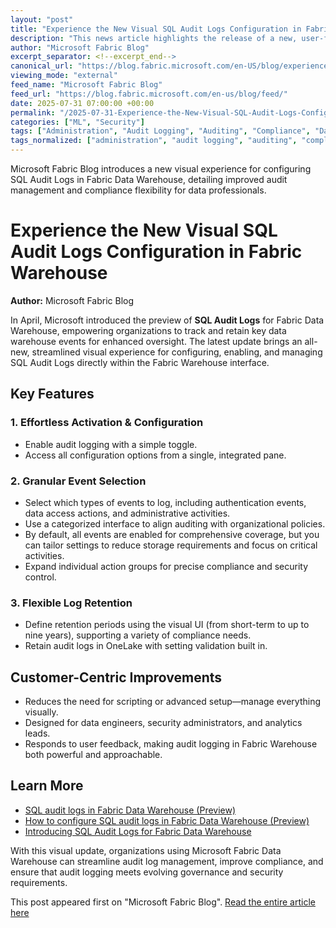 ```yaml
---
layout: "post"
title: "Experience the New Visual SQL Audit Logs Configuration in Fabric Warehouse"
description: "This news article highlights the release of a new, user-friendly visual interface for SQL Audit Logs in Microsoft Fabric Data Warehouse. It details improvements for configuring, enabling, and managing audit logs, including granular event selection and flexible retention options—enhancing data governance, compliance, and security for organizations using Fabric Warehouse."
author: "Microsoft Fabric Blog"
excerpt_separator: <!--excerpt_end-->
canonical_url: "https://blog.fabric.microsoft.com/en-US/blog/experience-the-new-visual-sql-audit-logs-configuration-in-fabric-warehouse/"
viewing_mode: "external"
feed_name: "Microsoft Fabric Blog"
feed_url: "https://blog.fabric.microsoft.com/en-us/blog/feed/"
date: 2025-07-31 07:00:00 +00:00
permalink: "/2025-07-31-Experience-the-New-Visual-SQL-Audit-Logs-Configuration-in-Fabric-Warehouse.html"
categories: ["ML", "Security"]
tags: ["Administration", "Audit Logging", "Auditing", "Compliance", "Data Governance", "Data Platform", "Data Warehouse", "Event Selection", "Fabric Warehouse", "Log Retention", "Microsoft Fabric", "ML", "News", "OneLake", "Security", "SQL Audit Logs", "User Interface"]
tags_normalized: ["administration", "audit logging", "auditing", "compliance", "data governance", "data platform", "data warehouse", "event selection", "fabric warehouse", "log retention", "microsoft fabric", "ml", "news", "onelake", "security", "sql audit logs", "user interface"]
---
```


Microsoft Fabric Blog introduces a new visual experience for configuring SQL Audit Logs in Fabric Data Warehouse, detailing improved audit management and compliance flexibility for data professionals.<!--excerpt_end-->

# Experience the New Visual SQL Audit Logs Configuration in Fabric Warehouse

**Author:** Microsoft Fabric Blog

In April, Microsoft introduced the preview of **SQL Audit Logs** for Fabric Data Warehouse, empowering organizations to track and retain key data warehouse events for enhanced oversight. The latest update brings an all-new, streamlined visual experience for configuring, enabling, and managing SQL Audit Logs directly within the Fabric Warehouse interface.

## Key Features

### 1. Effortless Activation & Configuration

- Enable audit logging with a simple toggle.
- Access all configuration options from a single, integrated pane.

### 2. Granular Event Selection

- Select which types of events to log, including authentication events, data access actions, and administrative activities.
- Use a categorized interface to align auditing with organizational policies.
- By default, all events are enabled for comprehensive coverage, but you can tailor settings to reduce storage requirements and focus on critical activities.
- Expand individual action groups for precise compliance and security control.

### 3. Flexible Log Retention

- Define retention periods using the visual UI (from short-term to up to nine years), supporting a variety of compliance needs.
- Retain audit logs in OneLake with setting validation built in.

## Customer-Centric Improvements

- Reduces the need for scripting or advanced setup—manage everything visually.
- Designed for data engineers, security administrators, and analytics leads.
- Responds to user feedback, making audit logging in Fabric Warehouse both powerful and approachable.

## Learn More

- [SQL audit logs in Fabric Data Warehouse (Preview)](https://learn.microsoft.com/fabric/data-warehouse/sql-audit-logs)
- [How to configure SQL audit logs in Fabric Data Warehouse (Preview)](https://learn.microsoft.com/fabric/data-warehouse/configure-sql-audit-logs?tabs=browser)
- [Introducing SQL Audit Logs for Fabric Data Warehouse](https://blog.fabric.microsoft.com/blog/introducing-sql-audit-logs-for-fabric-datawarehouse?ft=All)

With this visual update, organizations using Microsoft Fabric Data Warehouse can streamline audit log management, improve compliance, and ensure that audit logging meets evolving governance and security requirements.

This post appeared first on "Microsoft Fabric Blog". [Read the entire article here](https://blog.fabric.microsoft.com/en-US/blog/experience-the-new-visual-sql-audit-logs-configuration-in-fabric-warehouse/)
